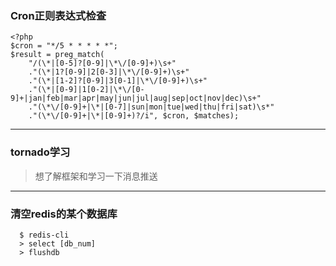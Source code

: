 ### Cron正则表达式检查
```
<?php
$cron = "*/5 * * * * *";
$result = preg_match(
	"/(\*|[0-5]?[0-9]|\*\/[0-9]+)\s+"
	."(\*|1?[0-9]|2[0-3]|\*\/[0-9]+)\s+"
	."(\*|[1-2]?[0-9]|3[0-1]|\*\/[0-9]+)\s+"
	."(\*|[0-9]|1[0-2]|\*\/[0-9]+|jan|feb|mar|apr|may|jun|jul|aug|sep|oct|nov|dec)\s+"
	."(\*\/[0-9]+|\*|[0-7]|sun|mon|tue|wed|thu|fri|sat)\s*"
	."(\*\/[0-9]+|\*|[0-9]+)?/i", $cron, $matches);
```
***
### tornado学习
> 想了解框架和学习一下消息推送

***
### 清空redis的某个数据库
```
  $ redis-cli 
  > select [db_num]
  > flushdb
```
